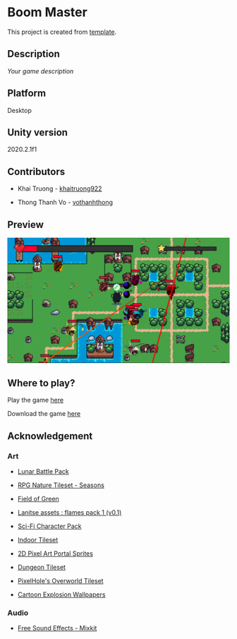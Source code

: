 # Boom Master

This project is created from [template](https://github.com/khaitruong922/unity-2d-desktop-template/).

## Description

*Your game description*

## Platform

Desktop

## Unity version

2020.2.1f1

## Contributors

- Khai Truong - [khaitruong922](https://github.com/khaitruong922)

- Thong Thanh Vo - [vothanhthong](https://github.com/vothanhthong)

## Preview

![Level 2](Screenshots/level2.png)

## Where to play?

Play the game [here](https://khaitruong922.itch.io/boom-master)

Download the game [here](https://github.com/khaitruong922/unity-2d-desktop-template/)

## Acknowledgement

### Art

- [Lunar Battle Pack](https://mattwalkden.itch.io/lunar-battle-pack)

- [RPG Nature Tileset - Seasons](https://stealthix.itch.io/rpg-nature-tileset)

- [Field of Green](https://guttykreum.itch.io/field-of-green)

- [Lanitse assets : flames pack 1 (v0.1)](https://jiraton.itch.io/erana-iasana-assets-fxes-gunfire)

- [Sci-Fi Character Pack](https://penusbmic.itch.io/)

- [Indoor Tileset](https://tilation.itch.io/16x16-small-indoor-tileset)

- [2D Pixel Art Portal Sprites](https://elthen.itch.io/2d-pixel-art-portal-sprites)

- [Dungeon Tileset](https://0x72.itch.io/16x16-dungeon-tileset)

- [PixelHole's Overworld Tileset](https://pixelhole.itch.io/pixelholes-overworld-tileset)
  
- [Cartoon Explosion Wallpapers](https://wallpaperaccess.com/cartoon-explosion)

### Audio

- [Free Sound Effects - Mixkit](https://mixkit.co/free-sound-effects/)
